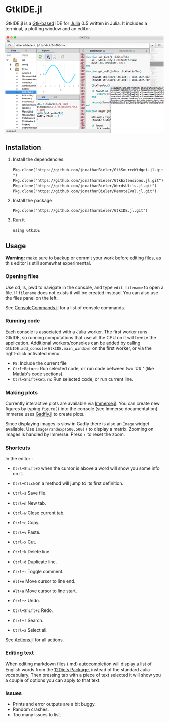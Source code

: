 # GtkIDE.jl
GtkIDE.jl is a [Gtk-based](https://github.com/JuliaLang/Gtk.jl) IDE for [Julia](https://github.com/JuliaLang/julia) 0.5 written in Julia. It includes a terminal, a plotting window and an editor.

![screenshot](data/GtkIDE.png)

## Installation

1. Install the dependencies:

    `Pkg.clone("https://github.com/jonathanBieler/GtkSourceWidget.jl.git")`
    `Pkg.clone("https://github.com/jonathanBieler/GtkExtensions.jl.git")`
    `Pkg.clone("https://github.com/jonathanBieler/WordsUtils.jl.git")`
    `Pkg.clone("https://github.com/jonathanBieler/RemoteEval.jl.git")`

2. Install the package

    `Pkg.clone("https://github.com/jonathanBieler/GtkIDE.jl.git")`
    
4. Run it

    `using GtkIDE`
    
## Usage
 
**Warning:** make sure to backup or commit your work before editing files, as this editor is
still somewhat experimental. 

### Opening files

Use cd, ls, pwd to navigate in the console, and type `edit filename` to open a file. 
If `filename` does not exists it will be created instead. You can also use the files panel on the left.

See [ConsoleCommands.jl](src/ConsoleCommands.jl) for a list of console commands.

### Running code

Each console is associated with a Julia worker. The first worker runs GtkIDE, so running 
computations that use all the CPU on it will freeze the application. Additional workers/consoles can be
added by calling `GtkIDE.add_console(GtkIDE.main_window)` on the first worker, or via the right-click activated menu.

- `F5`: Include the current file
- `Ctrl+Return`: Run selected code, or run code between two `## ' (like Matlab's code sections).
- `Ctrl+Shift+Return`: Run selected code, or run current line.


### Making plots

Currently interactive plots are available via [Immerse.jl](https://github.com/JuliaGraphics/Immerse.jl).
You can create new figures by typing `figure()` into the console (see Immerse documentation).
Immerse uses [Gadfly.jl](https://github.com/dcjones/Gadfly.jl) to create plots.

Since displaying images is slow in Gadly there is also an `Image` widget available.
Use `image(randexp(500,500))` to display a matrix. Zooming on images is handled by Immerse. 
Press `r` to reset the zoom.

### Shortcuts

In the editor :

- `Ctrl+Shift+D` when the cursor is above a word will show you some info on it.
- `Ctrl+Click`on a method will jump to its first definition.

- `Ctrl+s` Save file.
- `Ctrl+n` New tab.
- `Ctrl+w` Close current tab.

- `Ctrl+c` Copy.
- `Ctrl+v` Paste.
- `Ctrl+x` Cut.

- `Ctrl+k` Delete line.
- `Ctrl+d` Duplicate line.
- `Ctrl+t` Toggle comment.

- `Alt+e` Move cursor to line end.
- `Alt+a` Move cursor to line start.

- `Ctrl+z` Undo.
- `Ctrl+Shift+z` Redo.

- `Ctrl+f` Search.
- `Ctrl+a` Select all.


See [Actions.jl](src/Actions.jl) for all actions.

### Editing text

When editing markdown files (.md) autocompletion will display a list of English words
from the [12Dicts Package](http://wordlist.aspell.net/12dicts/), instead of the standard Julia vocabulary.
Then pressing tab with a piece of text selected it will show you a couple of options you can
apply to that text.

### Issues

- Prints and error outputs are a bit buggy.
- Random crashes.
- Too many issues to list.
